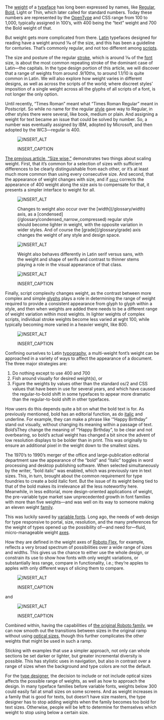 
The [weight](/glossary/weight) of a [typeface](/glossary/typeface) has long been expressed by names, like [Regular](/glossary/regular_upright), [Bold](/glossary/bold), Light or Thin, which later called for standard numbers. Today these numbers are represented by the [OpenType](/glossary/opentype) and CSS range from 100 to 1,000, typically assigned in 100’s, with 400 being the “text” weight and 700 the Bold weight of that.

But weight gets more complicated from there. [Latin](/glossary/latin) typefaces designed for reading have a weight around ⅒ of the size, and this has been a guideline for centuries. That’s commonly regular, and not too different among [scripts](/glossary/script_writing_system).

The size and posture of the regular [stroke](/glossary/stroke), which is around ⅒ of the [font](/glossary/font) size, is about the most common repeating stroke of the dominant case of Latin—the capitals. In the type design portion of this article, we will discover that a range of weights from around .9/10ths, to around 1.1/10 is quite common in Latin. We will also explore how weight varies in different designs, as well as across the scripts of the world; where discreet styles’ imposition of a single weight across all the glyphs of all scripts of a font, is not longer the only option.

Until recently, “Times Roman” meant what “Times Roman Regular” meant in Postscript. So while no name for the regular [style](/glossary/style) gave way to Regular, in other styles there were several, like book, medium or plain. And assigning a weight for text became an issue that could be solved by number. So, a number was eventually assigned by IBM, adopted by Microsoft, and then adopted by the WC3—regular is 400.

<figure>

![INSERT_ALT](images/weight_1.svg)
<figcaption>INSERT_CAPTION</figcaption>

</figure>

[The previous article, “Size wise,”](/lesson/size) demonstrates two things about scaling weight. First, that it’s common for a selection of sizes with sufficient differences to be clearly distinguishable from each other, or it’s at least much more common than using every consecutive size. And second, that the appearance of weight changes with size, and if [`opsz`](/glossary/optical_size_axis) corrects the appearance of 400 weight along the size axis to compensate for that, it presents a simpler interface to weight for all.

<figure>

![INSERT_ALT](images/weight_2.svg)
<figcaption>Changes to weight also occur over the [width](/glossary/width) axis, as a [condensed](/glossary/condensed_narrow_compressed) regular style should become lighter in weight, with the opposite variation in wider styles. And of course the [grade](/glossary/grade) axis changes the weight of any style and design space.</figcaption>

</figure>

<figure>

![INSERT_ALT](images/weight_3.svg)
<figcaption>Weight also behaves differently in Latin serif versus sans, with the weight and shape of serifs and contrast to thinner stems playing a role in the visual appearance of that class.</figcaption>

</figure>

<figure>

![INSERT_ALT](images/weight_4.svg)
<figcaption>INSERT_CAPTION</figcaption>

</figure>

Finally, script complexity changes weight, as the contrast between more complex and simple [glyphs](/glossary/glyph) plays a role in determining the range of weight required to provide a consistent appearance from glyph to glyph within a style, and then when weights are added there needs to be a different range of weight variation within most weights. In lighter weights of complex scripts, individual stroke weights become less varied at wght 100, while typically becoming more varied in a heavier weight, like 800.

<figure>

![INSERT_ALT](images/weight_5.svg)
<figcaption>INSERT_CAPTION</figcaption>

</figure>

Confining ourselves to Latin [typography](/glossary/typography), a multi-weight font’s weight can be approached in a variety of ways to affect the appearance of a document. The three major strategies are:

1. Do nothing except to use 400 and 700
2. Fish around visually for desired weight(s), or
3. Figure the weights by values other than the standard os/2 and CSS values that have been in use for several years, and which have caused the regular-to-bold shift in some typefaces to appear more dramatic than the regular-to-bold shift in other typefaces.

How users do this depends quite a bit on what the bold text is for. As previously mentioned, bold has an editorial function, as do [italic](/glossary/italic) and underline. For example, they can make a phrase like ‘“Happy Birthday” stand out visually, without changing its meaning within a passage of text. Bold’sThey change the meaning of ‘“Happy Birthday”, to be clear and not overbearing, so bold’s actual weight has changed a bit since the advent of low resolution displays to be bolder than in print. This was originally to ensure an additional pixel in the weight down to the smallest sizes.

The 1970’s to 1990’s merger of the office and large-publication editorial department saw the appearance of the “bold” and “italic” toggles in word processing and desktop publishing software. When selected simultaneously by the writer, “bold italic” was enabled, which was previously rare in text sizes. This, in turn, brought about the common requirement for type foundries to create a bold italic font. But the issue of its weight being tied to that of the bold makes its irrelevance all the less noteworthy here. Meanwhile, in less editorial, more design-oriented applications of weight, the pre-variable type market saw unprecedented growth in font families with more than five weights—and was well on its way to someone making an eleven weight [family](/glossary/family_or_type_family_or_font_family).

This was luckily saved by [variable fonts](/glossary/variable_fonts). Long ago, the needs of web design for type responsive to portal, size, resolution, and the many preferences for the weight of types opened up the possibility of—and need for—fluid, micro-manageable weight [axes](/glossary/axis_in_variable_fonts).

How they are defined in the weight axes of [Roboto Flex](https://fonts.google.com/specimen/Roboto+Flex), for example, reflects a very broad spectrum of possibilities over a wide range of sizes and widths. This gives us the chance to either use the whole design, or constrain its use to show how fonts with only weight variations, or substantially less range, compare in functionality, i.e.; they’re apples to apples with only different ways of slicing them to compare.

<figure>

![INSERT_ALT](images/weight_6.svg)
<figcaption>INSERT_CAPTION</figcaption>

</figure>

and

<figure>

![INSERT_ALT](images/weight_7.svg)
<figcaption>INSERT_CAPTION</figcaption>

</figure>

Combined within, having the capabilities of [the original Roboto family](https://fonts.google.com/specimen/Roboto), we can now smooth out the transitions between sizes in the original ramp without using [optical sizes](/glossary/optical_sizes), though this further complicates the other weights that might be used in such a ramp.

Sticking with examples that use a simpler approach, not only can whole sections be set darker or lighter, but greater incremental diversity is possible. This has stylistic uses in navigation, but also in contrast over a range of sizes when the background and type colors are not the default.

For the [type designer](/glossary/type_designer), the decision to include or not include optical sizes affects the possible range of weights, as well as how to approach the design. In many typeface families before variable fonts, weights below 300 could easily fail at small sizes on some screens. And as weight increases in a family that is good for texts, but doesn’t have size masters, the type designer has to stop adding weights when the family becomes too bold for text sizes. Otherwise, people will be left to determine for themselves which weight to stop using below a certain size.
